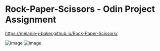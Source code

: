 # Rock-Paper-Scissors - Odin Project Assignment

https://melanie-j-baker.github.io/Rock-Paper-Scissors/

![image](https://github.com/Melanie-J-Baker/Rock-Paper-Scissors/assets/104843873/51fa1b47-9ff9-415e-968e-3d681f3a8c29)
![image](https://github.com/Melanie-J-Baker/Rock-Paper-Scissors/assets/104843873/4acc3bff-cf4a-49a2-b503-a1f8fbc12477)
